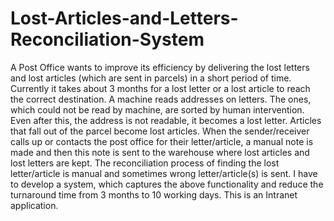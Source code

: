 # Lost-Articles-and-Letters-Reconciliation-System
A Post Office wants to improve its efficiency by delivering the lost letters and lost articles (which are sent in parcels) in a short period of time. Currently it takes about 3 months for a lost letter or a lost article to reach the correct destination. A machine reads addresses on letters. The ones, which could not be read by machine, are sorted by human intervention. Even after this, the address is not readable, it becomes a lost letter. Articles that fall out of the parcel become lost articles. When the sender/receiver calls up or contacts the post office for their letter/article, a manual note is made and then this note is sent to the warehouse where lost articles and lost letters are kept. The reconciliation process of  finding the lost letter/article is manual and sometimes wrong letter/article(s) is sent.  I have to develop a system, which captures the above functionality and reduce the turnaround time from 3 months to 10 working days. This is an Intranet application.
